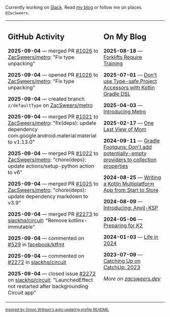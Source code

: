 Currently working on [Slack](https://slack.com/). Read [my blog](https://zacsweers.dev/) or follow me on places `@ZacSweers`.

<table><tr><td valign="top" width="60%">

## GitHub Activity
<!-- githubActivity starts -->
**2025-09-04** — merged PR [#1026](https://github.com/ZacSweers/metro/pull/1026) to [ZacSweers/metro](https://github.com/ZacSweers/metro): "Fix type unpacking"

**2025-09-04** — opened PR [#1026](https://github.com/ZacSweers/metro/pull/1026) to [ZacSweers/metro](https://github.com/ZacSweers/metro): "Fix type unpacking"

**2025-09-04** — created branch `z/defaultType` on [ZacSweers/metro](https://github.com/ZacSweers/metro)

**2025-09-04** — merged PR [#1021](https://github.com/ZacSweers/metro/pull/1021) to [ZacSweers/metro](https://github.com/ZacSweers/metro): "fix(deps): update dependency com.google.android.material:material to v1.13.0"

**2025-09-04** — merged PR [#1022](https://github.com/ZacSweers/metro/pull/1022) to [ZacSweers/metro](https://github.com/ZacSweers/metro): "chore(deps): update actions/setup-python action to v6"

**2025-09-04** — merged PR [#1025](https://github.com/ZacSweers/metro/pull/1025) to [ZacSweers/metro](https://github.com/ZacSweers/metro): "chore(deps): update dependency markdown to v3.9"

**2025-09-04** — merged PR [#2273](https://github.com/slackhq/circuit/pull/2273) to [slackhq/circuit](https://github.com/slackhq/circuit): "Remove kotlinx-immutable"

**2025-09-04** — commented on [#529](https://github.com/facebook/ktfmt/issues/529#issuecomment-3255007747) in [facebook/ktfmt](https://github.com/facebook/ktfmt)

**2025-09-04** — commented on [#2272](https://github.com/slackhq/circuit/issues/2272#issuecomment-3254685539) in [slackhq/circuit](https://github.com/slackhq/circuit)

**2025-09-04** — closed issue [#2272](https://github.com/slackhq/circuit/issues/2272) on [slackhq/circuit](https://github.com/slackhq/circuit): "LaunchedEffect not restarted after backgrounding Circuit app"
<!-- githubActivity ends -->
</td><td valign="top" width="40%">

## On My Blog
<!-- blog starts -->
**2025-08-18** — [Forklifts Require Training](https://www.zacsweers.dev/forklifts-require-training/)

**2025-07-01** — [Don't use Type-safe Project Accessors with Kotlin Gradle DSL](https://www.zacsweers.dev/dont-use-type-safe-project-accessors-with-kotlin-gradle-dsl/)

**2025-04-03** — [Introducing Metro](https://www.zacsweers.dev/introducing-metro/)

**2025-02-17** — [One Last View of Mom](https://www.zacsweers.dev/one-last-view-of-mom/)

**2024-09-11** — [Gradle Footguns: Don't add potentially-empty providers to collection properties](https://www.zacsweers.dev/gradle-footgun-adding-empty-providers-to-collection-properties/)

**2024-08-25** — [Writing a Kotlin Multiplatform App from Start to Store](https://www.zacsweers.dev/writing-a-kotlin-multiplatform-app-from-start-to-store/)

**2024-08-09** — [Introducing: Anvil-KSP](https://www.zacsweers.dev/introducing-anvil-ksp/)

**2024-05-06** — [Preparing for K2](https://www.zacsweers.dev/preparing-for-k2/)

**2024-01-03** — [Life in 2024](https://www.zacsweers.dev/life-in-2024/)

**2023-07-09** — [Catching Up on CatchUp: 2023](https://www.zacsweers.dev/catching-up-on-catchup-2023/)
<!-- blog ends -->
_More on [zacsweers.dev](https://zacsweers.dev/)_
</td></tr></table>

<sub><a href="https://simonwillison.net/2020/Jul/10/self-updating-profile-readme/">Inspired by Simon Willison's auto-updating profile README.</a></sub>